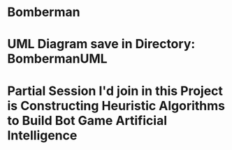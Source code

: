 # Bomberman
# UML Diagram save in Directory: BombermanUML
# Partial Session I'd join in this Project is Constructing Heuristic Algorithms to Build Bot Game Artificial Intelligence
